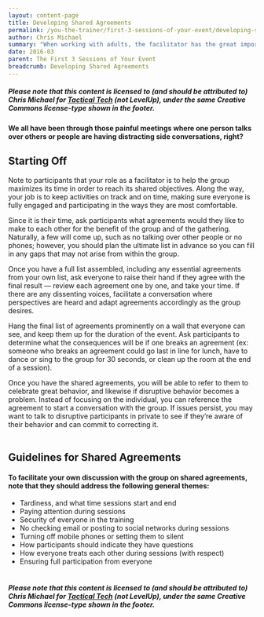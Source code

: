 ```yaml
---
layout: content-page
title: Developing Shared Agreements
permalink: /you-the-trainer/first-3-sessions-of-your-event/developing-shared-agreements/
author: Chris Michael
summary: "When working with adults, the facilitator has the great importance of recognizing everyone’s experience, expertise and autonomy. To help establish working agreements as to how the group should best collaborate and work together, you can crowd-source agreements, rather than prescribe them as ground rules. Though these are often referred to as “ground rules,” we place importance on the term “shared agreements.”"
date: 2016-03
parent: The First 3 Sessions of Your Event
breadcrumb: Developing Shared Agreements
---
```

##### Please note that this content is licensed to (and should be attributed to) Chris Michael for [Tactical Tech](https://www.tacticaltech.org) (not LevelUp), under the same Creative Commons license-type shown in the footer.

#### We all have been through those painful meetings where one person talks over others or people are having distracting side conversations, right? 

## Starting Off
Note to participants that your role as a facilitator is to help the group maximizes its time in order to reach its shared objectives. Along the way, your job is to keep activities on track and on time, making sure everyone is fully engaged and participating in the ways they are most comfortable.

Since it is their time, ask participants what agreements would they like to make to each other for the benefit of the group and of the gathering. Naturally, a few will come up, such as no talking over other people or no phones; however, you should plan the ultimate list in advance so you can fill in any gaps that may not arise from within the group.

Once you have a full list assembled, including any essential agreements from your own list, ask everyone to raise their hand if they agree with the final result — review each agreement one by one, and take your time. If there are any dissenting voices, facilitate a conversation where perspectives are heard and adapt agreements accordingly as the group desires.

Hang the final list of agreements prominently on a wall that everyone can see, and keep them up for the duration of the event. Ask participants to determine what the consequences will be if one breaks an agreement (ex: someone who breaks an agreement could go last in line for lunch, have to dance or sing to the group for 30 seconds, or clean up the room at the end of a session).

Once you have the shared agreements, you will be able to refer to them to celebrate great behavior, and likewise if disruptive behavior becomes a problem. Instead of focusing on the individual, you can reference the agreement to start a conversation with the group. If issues persist, you may want to talk to disruptive participants in private to see if they’re aware of their behavior and can commit to correcting it.
<br><br>

## Guidelines for Shared Agreements

#### To facilitate your own discussion with the group on shared agreements, note that they should address the following general themes:

- Tardiness, and what time sessions start and end
- Paying attention during sessions
- Security of everyone in the training
- No checking email or posting to social networks during sessions
- Turning off mobile phones or setting them to silent
- How participants should indicate they have questions
- How everyone treats each other during sessions (with respect)
- Ensuring full participation from everyone
<br><br>

##### Please note that this content is licensed to (and should be attributed to) Chris Michael for [Tactical Tech](https://www.tacticaltech.org) (not LevelUp), under the same Creative Commons license-type shown in the footer.
<br><br>
